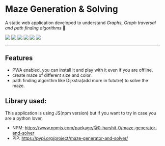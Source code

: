 # Maze Generation & Solving

A static web application developed to understand _Graphs, Graph traversal and path finding algorithms_	:dart:

<span>
<img src='https://img.shields.io/badge/-HTML-orange' />
<img src='https://img.shields.io/badge/-CSS-blue' />
<img src='https://img.shields.io/badge/-JavaScript-yellow' />
<img src='https://img.shields.io/badge/-HTML5 Canvas-green' />
<img src='https://img.shields.io/badge/-Maze generator and solver-purple' />
<img src='https://img.shields.io/badge/-PWA-violet' />
</span>
<hr>

## Features
- PWA enabled, you can install it and play with it even if you are offline.
- create maze of different size and color.
- path finding algorithm like Dijkstra(add more in fututre) to solve the maze.

## Library used:
This application is using JS(npm version) but if you want to try in case you are a python lover,
- NPM: https://www.npmjs.com/package/@0-harshit-0/maze-generator-and-solver
- PIP: https://pypi.org/project/maze-generator-and-solver/

